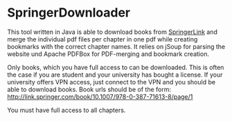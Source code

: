 SpringerDownloader
==================

This tool written in Java is able to download books from [SpringerLink](http://www.springerlink.com) and merge the individual pdf files per chapter in one pdf while creating bookmarks with the correct chapter names. It relies on jSoup for parsing the website und Apache PDFBox for PDF-merging and bookmark creation.

Only books, which you have full access to can be downloaded. This is often the case if you are student and your university has bought a license. If your university offers VPN access, just connect to the VPN and you should be able to download books. Book urls should be of the form:
http://link.springer.com/book/10.1007/978-0-387-71613-8/page/1

You must have full access to all chapters.
